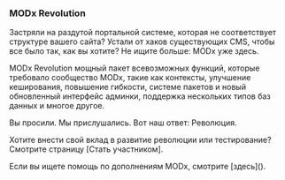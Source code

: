 ### MODx Revolution

Застряли на раздутой портальной системе, которая не соответствует структуре вашего сайта?  Устали от хаков существующих CMS, чтобы все было так, как вы хотите? Не ищите больше: MODx уже здесь.

MODx Revolution мощный пакет всевозможных функций, которые требовало сообщество MODx, такие как контексты, улучшение кеширования, повышение гибкости, системе пакетов и новый обновленный интерфейс админки, поддержка нескольких типов баз данных и многое другое.

Вы просили. Мы прислушались. Вот наш ответ: Революция.

<p class="b-note b-note-info">
	Хотите внести свой вклад в развитие революции или тестирование? Смотрите страницу [Стать участником].
</p>

<p class="b-note b-note-attention">
	Если вы ищете помощь по дополнениям MODx, смотрите [здесь]().
</p>
